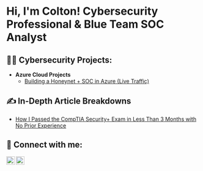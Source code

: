 <h1>Hi, I'm Colton! Cybersecurity Professional & Blue Team SOC Analyst</h1>

<h2>👨‍💻 Cybersecurity Projects:</h2>

- <b>Azure Cloud Projects</b>
  - [Building a Honeynet + SOC in Azure (Live Traffic)](https://github.com/itscoltonhicks/Cloud-SOC/blob/main/README.md)

<h2>✍ In-Depth Article Breakdowns</h2>

- [How I Passed the CompTIA Security+ Exam in Less Than 3 Months with No Prior Experience](https://medium.com/@coltonhicks/how-i-passed-the-comptia-security-exam-in-less-than-3-months-with-no-prior-experience-39223ab5c9f3)

<h2> 🤳 Connect with me:</h2>

[<img align="left" alt="ColtonHicks | Twitter/X" width="22px" src="https://cdn.jsdelivr.net/npm/simple-icons@v3/icons/twitter.svg" />][twitter/X]
[<img align="left" alt="ColtonHicks | LinkedIn" width="22px" src="https://cdn.jsdelivr.net/npm/simple-icons@v3/icons/linkedin.svg" />][linkedin]

[twitter/X]: https://x.com/ColtonTHicks
[linkedin]: https://linkedin.com/in/itscoltonhicks
